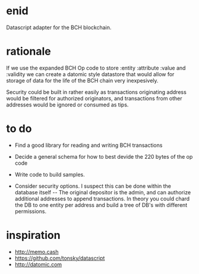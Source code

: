 # enid
Datascript adapter for the BCH blockchain. 

# rationale
If we use the expanded BCH Op code to store :entity :attribute :value and :validity we can create a datomic style datastore that would allow for storage of data for the life of the BCH chain very inexpesively.

Security could be built in rather easily as transactions originating address would be filtered for authorized originators, and transactions from other addresses would be ignored or consumed as tips.

# to do
* Find a good library for reading and writing BCH transactions

* Decide a general schema for how to best devide the 220 bytes of the op code 

* Write code to build samples.

* Consider security options. I suspect this can be done within the database itself -- The original depositor is the admin, and can authorize additional addresses to append transactions.  In theory you could chard the DB to one entity per address and build a tree of DB's with different permissions.

# inspiration
* http://memo.cash
* https://github.com/tonsky/datascript
* http://datomic.com

